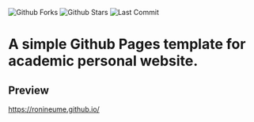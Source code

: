 

![Github Forks](https://img.shields.io/github/forks/ronineume/ronineume.github.io?style=flat)
![Github Stars](https://img.shields.io/github/stars/ronineume/ronineume.github.io?style=flat)
![Last Commit](https://img.shields.io/github/last-commit/ronineume/ronineume.github.io)

# A simple Github Pages template for academic personal website.

## Preview

https://ronineume.github.io/
